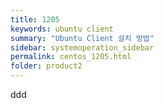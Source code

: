 ```yaml
---
title: 1205
keywords: ubuntu client
summary: "Ubuntu Client 설치 방법"
sidebar: systemoperation_sidebar
permalink: centos_1205.html
folder: product2
---
```



ddd
